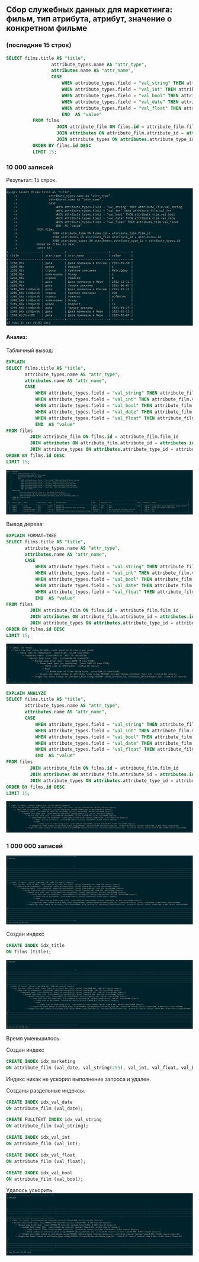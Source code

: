 ## Сбор служебных данных  для маркетинга: фильм, тип атрибута, атрибут, значение о конкретном фильме 
### (последние 15 строк)

```sql
SELECT films.title AS "title",
                 attribute_types.name AS "attr_type",
                 attributes.name AS "attr_name",
                 CASE
                     WHEN attribute_types.field = "val_string" THEN attribute_film.val_string
                     WHEN attribute_types.field = "val_int" THEN attribute_film.val_int
                     WHEN attribute_types.field = "val_bool" THEN attribute_film.val_bool
                     WHEN attribute_types.field = "val_date" THEN attribute_film.val_date
                     WHEN attribute_types.field = "val_float" THEN attribute_film.val_float
                     END  AS "value"
          FROM films
                   JOIN attribute_film ON films.id = attribute_film.film_id
                   JOIN attributes ON attribute_film.attribute_id = attributes.id
                   JOIN attribute_types ON attributes.attribute_type_id = attribute_types.id
          ORDER BY films.id DESC
          LIMIT 15;
```

### 10 000 записей

Результат: 15 строк.

![10 000](./images/marketing_collection/result_10000.png)

#### Анализ:

Табличный вывод:

```sql
EXPLAIN
SELECT films.title AS "title",
       attribute_types.name AS "attr_type",
       attributes.name AS "attr_name",
       CASE
           WHEN attribute_types.field = "val_string" THEN attribute_film.val_string
           WHEN attribute_types.field = "val_int" THEN attribute_film.val_int
           WHEN attribute_types.field = "val_bool" THEN attribute_film.val_bool
           WHEN attribute_types.field = "val_date" THEN attribute_film.val_date
           WHEN attribute_types.field = "val_float" THEN attribute_film.val_float
           END  AS "value"
FROM films
         JOIN attribute_film ON films.id = attribute_film.film_id
         JOIN attributes ON attribute_film.attribute_id = attributes.id
         JOIN attribute_types ON attributes.attribute_type_id = attribute_types.id
ORDER BY films.id DESC
LIMIT 15;
```

![explain](./images/marketing_collection/explain_10000.png)

Вывод дерева:

```sql
EXPLAIN FORMAT=TREE
SELECT films.title AS "title",
       attribute_types.name AS "attr_type",
       attributes.name AS "attr_name",
       CASE
           WHEN attribute_types.field = "val_string" THEN attribute_film.val_string
           WHEN attribute_types.field = "val_int" THEN attribute_film.val_int
           WHEN attribute_types.field = "val_bool" THEN attribute_film.val_bool
           WHEN attribute_types.field = "val_date" THEN attribute_film.val_date
           WHEN attribute_types.field = "val_float" THEN attribute_film.val_float
           END  AS "value"
FROM films
         JOIN attribute_film ON films.id = attribute_film.film_id
         JOIN attributes ON attribute_film.attribute_id = attributes.id
         JOIN attribute_types ON attributes.attribute_type_id = attribute_types.id
ORDER BY films.id DESC
LIMIT 15;
```

![explain tree](./images/marketing_collection/explain_tree_10000.png)

```sql
EXPLAIN ANALYZE
SELECT films.title AS "title",
       attribute_types.name AS "attr_type",
       attributes.name AS "attr_name",
       CASE
           WHEN attribute_types.field = "val_string" THEN attribute_film.val_string
           WHEN attribute_types.field = "val_int" THEN attribute_film.val_int
           WHEN attribute_types.field = "val_bool" THEN attribute_film.val_bool
           WHEN attribute_types.field = "val_date" THEN attribute_film.val_date
           WHEN attribute_types.field = "val_float" THEN attribute_film.val_float
           END  AS "value"
FROM films
         JOIN attribute_film ON films.id = attribute_film.film_id
         JOIN attributes ON attribute_film.attribute_id = attributes.id
         JOIN attribute_types ON attributes.attribute_type_id = attribute_types.id
ORDER BY films.id DESC
LIMIT 15;
```

![explain analyze](./images/marketing_collection/analyze_10000.png)

### 1 000 000 записей

![explain analyze](./images/marketing_collection/analyze_1000000.png)

Создан индекс

```sql
CREATE INDEX idx_title
ON films (title);
```

![explain analyze](./images/marketing_collection/analyze_with_index.png)

Время уменьшилось.

Создан индекс

```sql
CREATE INDEX idx_marketing
ON attribute_film (val_date, val_string(255), val_int, val_float, val_bool);
```

Индекс никак не ускорил выполнение запроса и удален.

Созданы раздельные индексы.

```sql
CREATE INDEX idx_val_date
ON attribute_film (val_date);
```

```sql
CREATE FULLTEXT INDEX idx_val_string
ON attribute_film (val_string);
```

```sql
CREATE INDEX idx_val_int
ON attribute_film (val_int);
```

```sql
CREATE INDEX idx_val_float
ON attribute_film (val_float);
```

```sql
CREATE INDEX idx_val_bool
ON attribute_film (val_bool);
```

Удалось ускорить.
![explain analyze](./images/marketing_collection/analyze_with_index2.png)